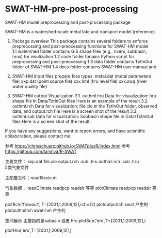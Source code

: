 # SWAT-HM-pre-post-processing
SWAT-HM model preprocessing and post-processing package

SWAT-HM is a watershed-scale metal fate and transport model (reference)

1. Package overview
This package contains several folders to enforce preprecossing and post-preocessing functions for SWAT-HM model  
1.1 watershed folder contains GIS shape files (e.g., rivers, subbasin, hrus) for visulization
1.2 code folder tonains Python script for preprocessing and post-preocessing
1.3 data folder contains TxtInOut folder of SWAT-HM
1.4 docs folder contains SWAT-HM user manual and 

2. SWAT-HM input files prepare
files types: 
metal.dat (metal parameters file)
xxp.dat (point source file) 
xxx.hml (hru level file)
xxx.swq (river water quality file)

3. SWAT-HM outpot Visualization
3.1. outhml.hru
Data for visualization: hru shape file in Data/TxtInOut files 
Here is an example of the result
3.2. outhml.rch
Data for visualization: file.cio in the TxtInOut folder, observed data, and output.rch file
Here is a screen shot of the result
3.3. outhml.sub
Data for visualization: Subbasin shape file in Data/TxtInOut files
Here is a screen shot of the result.

If you have any suggestions, want to report errors, and have scientific collaboration, please contact me.


参考 https://chrisschuerz.github.io/SWATplusR/index.html
参考 https://github.com/tamnva/R-SWAT

主要文件： 
xxp.dat
file.cio
output.rch .sub .hru
outhml.rch .sub .hru  
5类气象文件

主配置文件：readfilecio.m

气象数据：
readClimate
readpcp readslr 等等
plotClimate
readpcp readslr 等等

plotRch('flowout', T=[2001,1;2009,12],rch=12)
   plotoutputrch swat 产生的
   plotouthmlrch swat-hm 产生的
   
空间展示 主要指的是subasin 或者 hru
plotSub('ero',T=[2001,1;2009,12],)

plotHru('ero',T=[2001,1;2009,12],)

